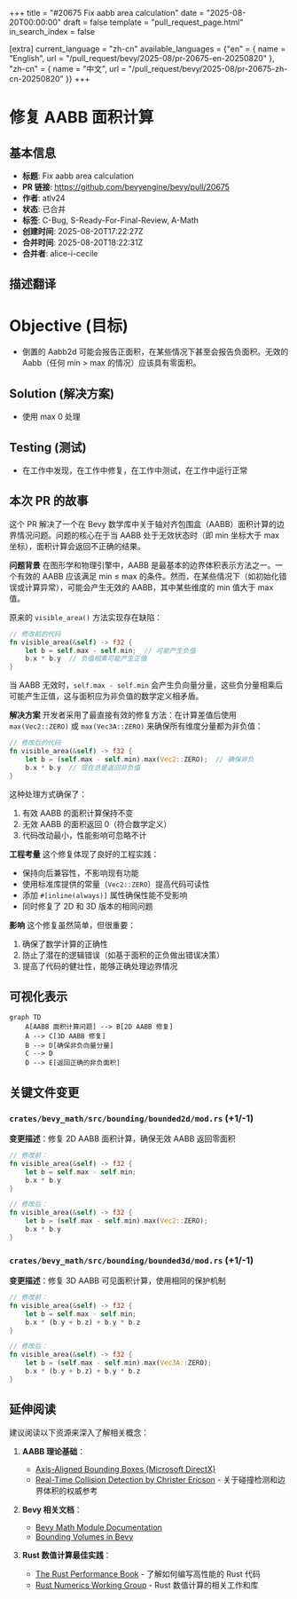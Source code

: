 +++
title = "#20675 Fix aabb area calculation"
date = "2025-08-20T00:00:00"
draft = false
template = "pull_request_page.html"
in_search_index = false

[extra]
current_language = "zh-cn"
available_languages = {"en" = { name = "English", url = "/pull_request/bevy/2025-08/pr-20675-en-20250820" }, "zh-cn" = { name = "中文", url = "/pull_request/bevy/2025-08/pr-20675-zh-cn-20250820" }}
+++

# 修复 AABB 面积计算

## 基本信息
- **标题**: Fix aabb area calculation
- **PR 链接**: https://github.com/bevyengine/bevy/pull/20675
- **作者**: atlv24
- **状态**: 已合并
- **标签**: C-Bug, S-Ready-For-Final-Review, A-Math
- **创建时间**: 2025-08-20T17:22:27Z
- **合并时间**: 2025-08-20T18:22:31Z
- **合并者**: alice-i-cecile

## 描述翻译
# Objective (目标)

- 倒置的 Aabb2d 可能会报告正面积，在某些情况下甚至会报告负面积。无效的 Aabb（任何 min > max 的情况）应该具有零面积。

## Solution (解决方案)

- 使用 max 0 处理

## Testing (测试)

- 在工作中发现，在工作中修复，在工作中测试，在工作中运行正常

## 本次 PR 的故事

这个 PR 解决了一个在 Bevy 数学库中关于轴对齐包围盒（AABB）面积计算的边界情况问题。问题的核心在于当 AABB 处于无效状态时（即 min 坐标大于 max 坐标），面积计算会返回不正确的结果。

**问题背景**
在图形学和物理引擎中，AABB 是最基本的边界体积表示方法之一。一个有效的 AABB 应该满足 min ≤ max 的条件。然而，在某些情况下（如初始化错误或计算异常），可能会产生无效的 AABB，其中某些维度的 min 值大于 max 值。

原来的 `visible_area()` 方法实现存在缺陷：

```rust
// 修改前的代码
fn visible_area(&self) -> f32 {
    let b = self.max - self.min;  // 可能产生负值
    b.x * b.y  // 负值相乘可能产生正值
}
```

当 AABB 无效时，`self.max - self.min` 会产生负向量分量，这些负分量相乘后可能产生正值，这与面积应为非负值的数学定义相矛盾。

**解决方案**
开发者采用了最直接有效的修复方法：在计算差值后使用 `max(Vec2::ZERO)` 或 `max(Vec3A::ZERO)` 来确保所有维度分量都为非负值：

```rust
// 修改后的代码
fn visible_area(&self) -> f32 {
    let b = (self.max - self.min).max(Vec2::ZERO);  // 确保非负
    b.x * b.y  // 现在总是返回非负值
}
```

这种处理方式确保了：
1. 有效 AABB 的面积计算保持不变
2. 无效 AABB 的面积返回 0（符合数学定义）
3. 代码改动最小，性能影响可忽略不计

**工程考量**
这个修复体现了良好的工程实践：
- 保持向后兼容性，不影响现有功能
- 使用标准库提供的常量（`Vec2::ZERO`）提高代码可读性
- 添加 `#[inline(always)]` 属性确保性能不受影响
- 同时修复了 2D 和 3D 版本的相同问题

**影响**
这个修复虽然简单，但很重要：
1. 确保了数学计算的正确性
2. 防止了潜在的逻辑错误（如基于面积的正负做出错误决策）
3. 提高了代码的健壮性，能够正确处理边界情况

## 可视化表示

```mermaid
graph TD
    A[AABB 面积计算问题] --> B[2D AABB 修复]
    A --> C[3D AABB 修复]
    B --> D[确保非负向量分量]
    C --> D
    D --> E[返回正确的非负面积]
```

## 关键文件变更

### `crates/bevy_math/src/bounding/bounded2d/mod.rs` (+1/-1)
**变更描述**：修复 2D AABB 面积计算，确保无效 AABB 返回零面积

```rust
// 修改前：
fn visible_area(&self) -> f32 {
    let b = self.max - self.min;
    b.x * b.y
}

// 修改后：
fn visible_area(&self) -> f32 {
    let b = (self.max - self.min).max(Vec2::ZERO);
    b.x * b.y
}
```

### `crates/bevy_math/src/bounding/bounded3d/mod.rs` (+1/-1)
**变更描述**：修复 3D AABB 可见面积计算，使用相同的保护机制

```rust
// 修改前：
fn visible_area(&self) -> f32 {
    let b = self.max - self.min;
    b.x * (b.y + b.z) + b.y * b.z
}

// 修改后：
fn visible_area(&self) -> f32 {
    let b = (self.max - self.min).max(Vec3A::ZERO);
    b.x * (b.y + b.z) + b.y * b.z
}
```

## 延伸阅读

建议阅读以下资源来深入了解相关概念：

1. **AABB 理论基础**：
   - [Axis-Aligned Bounding Boxes (Microsoft DirectX)](https://learn.microsoft.com/en-us/windows/win32/dxtecharts/axis-aligned-bounding-boxes)
   - [Real-Time Collision Detection by Christer Ericson](https://realtimecollisiondetection.net/) - 关于碰撞检测和边界体积的权威参考

2. **Bevy 相关文档**：
   - [Bevy Math Module Documentation](https://docs.rs/bevy_math/latest/bevy_math/)
   - [Bounding Volumes in Bevy](https://bevyengine.org/learn/books/introduction/3d/3d-bounding-volumes/)

3. **Rust 数值计算最佳实践**：
   - [The Rust Performance Book](https://nnethercote.github.io/perf-book/) - 了解如何编写高性能的 Rust 代码
   - [Rust Numerics Working Group](https://github.com/rust-num) - Rust 数值计算的相关工作和库